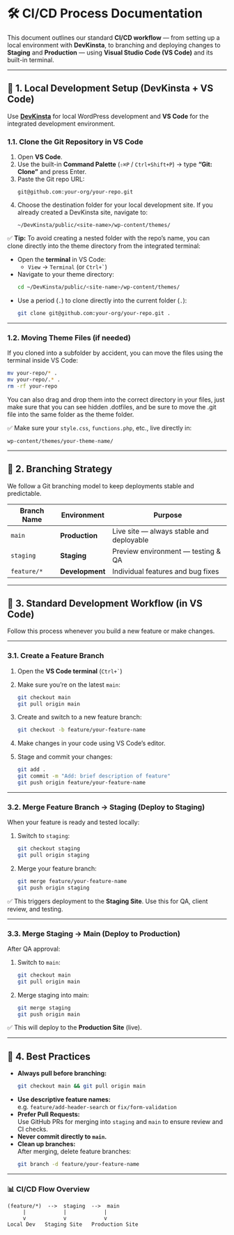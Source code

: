 # 🛠️ CI/CD Process Documentation

This document outlines our standard **CI/CD workflow** — from setting up a local environment with **DevKinsta**, to branching and deploying changes to **Staging** and **Production** — using **Visual Studio Code (VS Code)** and its built-in terminal.

---

## 📁 1. Local Development Setup (DevKinsta + VS Code)

Use **[DevKinsta](https://kinsta.com/devkinsta/)** for local WordPress development and **VS Code** for the integrated development environment.

### 1.1. Clone the Git Repository in VS Code

1. Open **VS Code**.  
2. Use the built-in **Command Palette** (`⇧⌘P` / `Ctrl+Shift+P`) → type **“Git: Clone”** and press Enter.  
3. Paste the Git repo URL:  
   ```
   git@github.com:your-org/your-repo.git
   ```
4. Choose the destination folder for your local development site. If you already created a DevKinsta site, navigate to:  
   ```
   ~/DevKinsta/public/<site-name>/wp-content/themes/
   ```

✅ **Tip:** To avoid creating a nested folder with the repo’s name, you can clone directly into the theme directory from the integrated terminal:

- Open the **terminal** in VS Code:  
  - `View` → `Terminal` (or `` Ctrl+` ``)
- Navigate to your theme directory:
   ```bash
   cd ~/DevKinsta/public/<site-name>/wp-content/themes/
   ```
- Use a period (`.`) to clone directly into the current folder (`.`):
   ```bash
   git clone git@github.com:your-org/your-repo.git .
   ```

---

### 1.2. Moving Theme Files (if needed)

If you cloned into a subfolder by accident, you can move the files using the terminal inside VS Code:

```bash
mv your-repo/* .
mv your-repo/.* .
rm -rf your-repo
```

You can also drag and drop them into the correct directory in your files, just make sure that you can see hidden .dotfiles, and be sure to move the .git file into the same folder as the theme folder.

✅ Make sure your `style.css`, `functions.php`, etc., live directly in:

```
wp-content/themes/your-theme-name/
```

---

## 🌱 2. Branching Strategy

We follow a Git branching model to keep deployments stable and predictable.

| Branch Name | Environment         | Purpose                                |
|------------|---------------------|----------------------------------------|
| `main`     | **Production**      | Live site — always stable and deployable |
| `staging`  | **Staging**         | Preview environment — testing & QA      |
| `feature/*`| **Development**     | Individual features and bug fixes       |

---

## 🚀 3. Standard Development Workflow (in VS Code)

Follow this process whenever you build a new feature or make changes.

---

### 3.1. Create a Feature Branch

1. Open the **VS Code terminal** (`` Ctrl+` ``)  
2. Make sure you’re on the latest `main`:
   ```bash
   git checkout main
   git pull origin main
   ```
3. Create and switch to a new feature branch:
   ```bash
   git checkout -b feature/your-feature-name
   ```

4. Make changes in your code using VS Code’s editor.

5. Stage and commit your changes:
   ```bash
   git add .
   git commit -m "Add: brief description of feature"
   git push origin feature/your-feature-name
   ```

---

### 3.2. Merge Feature Branch → Staging (Deploy to Staging)

When your feature is ready and tested locally:

1. Switch to `staging`:
   ```bash
   git checkout staging
   git pull origin staging
   ```

2. Merge your feature branch:
   ```bash
   git merge feature/your-feature-name
   git push origin staging
   ```

✅ This triggers deployment to the **Staging Site**. Use this for QA, client review, and testing.

---

### 3.3. Merge Staging → Main (Deploy to Production)

After QA approval:

1. Switch to `main`:
   ```bash
   git checkout main
   git pull origin main
   ```

2. Merge staging into main:
   ```bash
   git merge staging
   git push origin main
   ```

✅ This will deploy to the **Production Site** (live).

---

## 🔁 4. Best Practices

- **Always pull before branching:**  
  ```bash
  git checkout main && git pull origin main
  ```
- **Use descriptive feature names:**  
  e.g. `feature/add-header-search` or `fix/form-validation`
- **Prefer Pull Requests:**  
  Use GitHub PRs for merging into `staging` and `main` to ensure review and CI checks.
- **Never commit directly to `main`.**
- **Clean up branches:**  
  After merging, delete feature branches:
  ```bash
  git branch -d feature/your-feature-name
  ```

---

### 📊 CI/CD Flow Overview

```
(feature/*)  -->  staging  -->  main
     |            |            |
     v            v            v
Local Dev   Staging Site   Production Site
```
